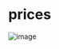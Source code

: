 # prices
![image](https://github.com/ButBueatiful/dotvim/raw/master/screenshots/vim-screenshot.jpg)
